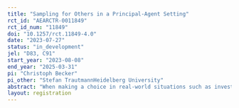 ```yaml
---
title: "Sampling for Others in a Principal-Agent Setting"
rct_id: "AEARCTR-0011849"
rct_id_num: "11849"
doi: "10.1257/rct.11849-4.0"
date: "2023-07-27"
status: "in_development"
jel: "D83, C91"
start_year: "2023-08-08"
end_year: "2025-03-31"
pi: "Christoph Becker"
pi_other: "Stefan TrautmannHeidelberg University"
abstract: "When making a choice in real-world situations such as investing or making larger purchases, decision makers often trust others’ experience. Commonly, such as in financial advice, there is a principal-agent relationship between decision maker and advisor, with the advisor collecting information by experience for one or multiple clients. Literature on decisions from experience so far has focused mostly on individual decision making, i.e. situations where decision makers gather information for themselves and then make a choice. We aim to provide insights into the linkage between information gathering and actual decision making, when both processes are handled by different persons. We test the fundamentals of such processes in a controlled laboratory setting. We vary the degree of responsibility agents have to collect information by having them either i) just gather information, ii) also provide a recommendation, or iii) also make a choice for the client.  We contrast these results to decision makers collecting information and making decisions for themselves."
layout: registration
---
```


